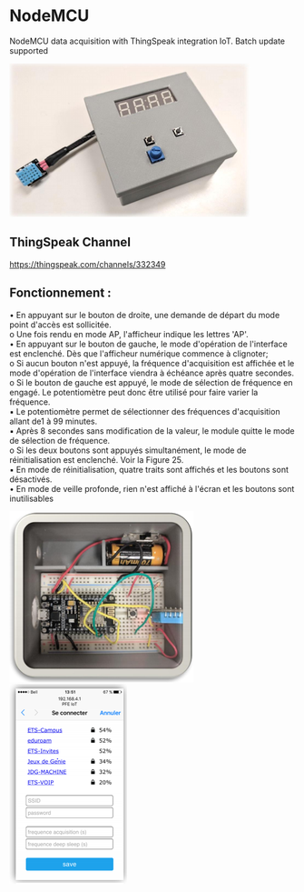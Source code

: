 # NodeMCU
NodeMCU data acquisition with ThingSpeak integration IoT. Batch update supported

<img src="https://raw.githubusercontent.com/Marcan21/NodeMCU/master/Projet_Boitier.PNG">

## ThingSpeak Channel
https://thingspeak.com/channels/332349

## Fonctionnement :

• En appuyant sur le bouton de droite, une demande de départ du mode point d'accès
est sollicitée. <br />
  o Une fois rendu en mode AP, l'afficheur indique les lettres 'AP'. <br />
• En appuyant sur le bouton de gauche, le mode d'opération de l'interface est
enclenché. Dès que l'afficheur numérique commence à clignoter;<br />
  o Si aucun bouton n'est appuyé, la fréquence d'acquisition est affichée et le
mode d'opération de l'interface viendra à échéance après quatre secondes.<br />
  o Si le bouton de gauche est appuyé, le mode de sélection de fréquence en
engagé. Le potentiomètre peut donc être utilisé pour faire varier la
fréquence.<br />
▪ Le potentiomètre permet de sélectionner des fréquences
d'acquisition allant de1 à 99 minutes.<br />
▪ Après 8 secondes sans modification de la valeur, le module quitte le
mode de sélection de fréquence.<br />
  o Si les deux boutons sont appuyés simultanément, le mode de réinitialisation
est enclenché. Voir la Figure 25.<br />
▪ En mode de réinitialisation, quatre traits sont affichés et les boutons
sont désactivés.<br />
• En mode de veille profonde, rien n'est affiché à l'écran et les boutons sont
inutilisables<br />

<img src="https://raw.githubusercontent.com/Marcan21/NodeMCU/master/Projet_Interieur.PNG">

<img src="https://raw.githubusercontent.com/Marcan21/NodeMCU/master/Projet_Portail_Captif.PNG">
